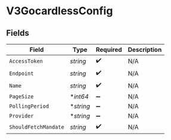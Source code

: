 # V3GocardlessConfig


## Fields

| Field                | Type                 | Required             | Description          |
| -------------------- | -------------------- | -------------------- | -------------------- |
| `AccessToken`        | *string*             | :heavy_check_mark:   | N/A                  |
| `Endpoint`           | *string*             | :heavy_check_mark:   | N/A                  |
| `Name`               | *string*             | :heavy_check_mark:   | N/A                  |
| `PageSize`           | **int64*             | :heavy_minus_sign:   | N/A                  |
| `PollingPeriod`      | **string*            | :heavy_minus_sign:   | N/A                  |
| `Provider`           | **string*            | :heavy_minus_sign:   | N/A                  |
| `ShouldFetchMandate` | *string*             | :heavy_check_mark:   | N/A                  |